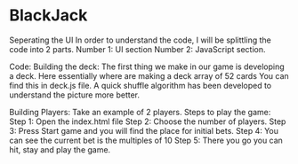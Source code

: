 # BlackJack
Seperating the UI
In order to understand the code, I will be splittling the code into 2 parts. 
Number 1: UI section 
Number 2: JavaScript section. 

Code: 
Building the deck: 
The first thing we make in our game is developing a deck. Here essentially where are making a deck array of 52 cards
You can find this in deck.js file. 
A quick shuffle algorithm has been developed to understand the picture more better. 

Building Players: 
Take an example of 2 players. 
Steps to play the game: 
Step 1: Open the index.html file 
Step 2: Choose the number of players. 
Step 3: Press Start game and you will find the place for initial bets. 
Step 4: You can see the current bet is the multiples of 10
Step 5: There you go you can hit, stay and play the game. 
